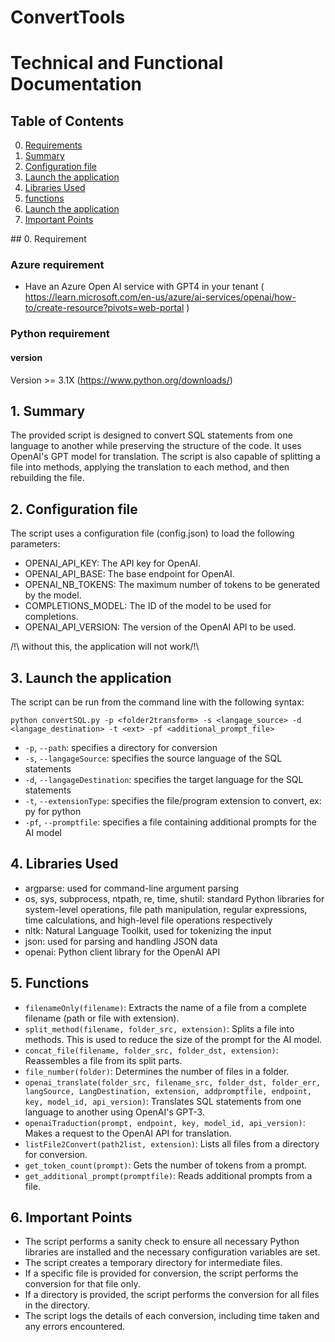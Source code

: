 # ConvertTools

# Technical and Functional Documentation

## Table of Contents
0. [Requirements](#req)
1. [Summary](#summary)
2. [Configuration file](#Configuration-file)
3. [Launch the application ](#app_launch)
4. [Libraries Used](#lib)
5. [functions](#functions)
6. [Launch the application](#app_launch)
7. [Important Points](#important)

<a name="req"/>
## 0. Requirement

### Azure requirement
 - Have an Azure Open AI service with GPT4 in your tenant ( https://learn.microsoft.com/en-us/azure/ai-services/openai/how-to/create-resource?pivots=web-portal )

### Python requirement
#### version
Version >= 3.1X (https://www.python.org/downloads/)


<a name="summary"/>

## 1. Summary
The provided script is designed to convert SQL statements from one language to another while preserving the structure of the code. It uses OpenAI's GPT model for translation. The script is also capable of splitting a file into methods, applying the translation to each method, and then rebuilding the file.

<a name="Configuration-file"/>

## 2. Configuration file
The script uses a configuration file (config.json) to load the following parameters:
- OPENAI_API_KEY: The API key for OpenAI.
- OPENAI_API_BASE: The base endpoint for OpenAI.
- OPENAI_NB_TOKENS: The maximum number of tokens to be generated by the model.
- COMPLETIONS_MODEL: The ID of the model to be used for completions.
- OPENAI_API_VERSION: The version of the OpenAI API to be used.

/!\ without this, the application will not work/!\

<a name="app_launch"/>

## 3. Launch the application 
The script can be run from the command line with the following syntax:
```
python convertSQL.py -p <folder2transform> -s <langage_source> -d <langage_destination> -t <ext> -pf <additional_prompt_file>
```

- `-p`, `--path`: specifies a directory for conversion
- `-s`, `--langageSource`: specifies the source language of the SQL statements
- `-d`, `--langageDestination`: specifies the target language for the SQL statements
- `-t`, `--extensionType`: specifies the file/program extension to convert, ex: py for python
- `-pf`, `--promptfile`: specifies a file containing additional prompts for the AI model

<a name="lib"/>

## 4. Libraries Used
- argparse: used for command-line argument parsing
- os, sys, subprocess, ntpath, re, time, shutil: standard Python libraries for system-level operations, file path manipulation, regular expressions, time calculations, and high-level file operations respectively
- nltk: Natural Language Toolkit, used for tokenizing the input
- json: used for parsing and handling JSON data
- openai: Python client library for the OpenAI API

<a name="functions"/>

## 5. Functions
- `filenameOnly(filename)`: Extracts the name of a file from a complete filename (path or file with extension).
- `split_method(filename, folder_src, extension)`: Splits a file into methods. This is used to reduce the size of the prompt for the AI model.
- `concat_file(filename, folder_src, folder_dst, extension)`: Reassembles a file from its split parts.
- `file_number(folder)`: Determines the number of files in a folder.
- `openai_translate(folder_src, filename_src, folder_dst, folder_err, langSource, LangDestination, extension, addpromptfile, endpoint, key, model_id, api_version)`: Translates SQL statements from one language to another using OpenAI's GPT-3.
- `openaiTraduction(prompt, endpoint, key, model_id, api_version)`: Makes a request to the OpenAI API for translation.
- `listFile2Convert(path2list, extension)`: Lists all files from a directory for conversion.
- `get_token_count(prompt)`: Gets the number of tokens from a prompt.
- `get_additional_prompt(promptfile)`: Reads additional prompts from a file.

<a name="important"/>

## 6. Important Points
- The script performs a sanity check to ensure all necessary Python libraries are installed and the necessary configuration variables are set.
- The script creates a temporary directory for intermediate files.
- If a specific file is provided for conversion, the script performs the conversion for that file only.
- If a directory is provided, the script performs the conversion for all files in the directory.
- The script logs the details of each conversion, including time taken and any errors encountered.
